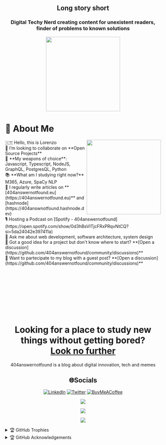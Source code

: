 <div align="center">
  <h2>Long story short</h2>
<h3>Digital Techy Nerd creating content for unexistent readers, finder of problems to known solutions</h3>
</div>


<div align="center">
<a href="https://404answernotfound.eu">
  <img width="240" align="center" src="https://404answernotfound.eu/_next/image?url=%2Fstatic%2Fimages%2F404answernotfounddarktheme.png&w=128&q=75">
</a>
  </div>




# 🐯 About Me
<a href="https://404answernotfound.eu/about">
  <img width="240" align="right" src="https://404answernotfound.eu/_next/image?url=%2Fstatic%2Fimages%2Favatarlorenzopieri.png&w=256&q=75">
</a>
🇮🇹 Hello, this is Lorenzo<br/>
🤖 I’m looking to collaborate on **Open Source Projects**<br/>
👾 **My weapons of choice**: Javascript, Typescript, NodeJS, GraphQL, PostgresQL, Python<br/>
📚 **What am I studying right now?** M365, Azure, SpaCy NLP<br/>
📝 I regularly write articles on **[404answernotfound.eu](https://404answernotfound.eu)** and [hashnode](https://404answnotfound.hashnode.dev)<br/>
🎙️ Hosting a Podcast on [Spotify - 404answernotfound](https://open.spotify.com/show/0d3hBsVITjcFRxPRqvNtCQ?si=5da24042e397411a)<br/>
💬 Ask me about web development, software architecture, system design<br/>
🤗 Got a good idea for a project but don't know where to start? **[Open a discussion](https://github.com/404answernotfound/community/discussions)**<br/>
💪 Want to partecipate to my blog with a guest post? **[Open a discussion](https://github.com/404answernotfound/community/discussions)**<br/>


  

<br/><br/><br/><br/><br/><br/><br/><br/>

<div align="center">

# Looking for a place to study new things without getting bored?<br/>[Look no further](https://404answernotfound.eu)  

404answernotfound is a blog about digital innovation, tech and memes


## 🌐Socials
[![LinkedIn](https://img.shields.io/badge/LinkedIn-%230077B5.svg?logo=linkedin&logoColor=white)](https://linkedin.com/in/lorenzopieri) [![Twitter](https://img.shields.io/badge/Twitter-%231DA1F2.svg?logo=Twitter&logoColor=white)](https://twitter.com/404answnotfound) [![BuyMeACoffee](https://img.shields.io/badge/-buy_me_a%C2%A0coffee-gray?logo=buy-me-a-coffee)](https://www.buymeacoffee.com/404answnotfound)

![](https://github-readme-stats.vercel.app/api?username=404answernotfound&theme=midnight-purple&hide_border=true&include_all_commits=false&count_private=false)


  ![](https://github-readme-streak-stats.herokuapp.com/?user=404answernotfound&theme=midnight-purple&hide_border=true)  
  
  ![](https://github-readme-stats.vercel.app/api/top-langs/?username=404answernotfound&theme=midnight-purple&hide_border=true&include_all_commits=false&count_private=false&layout=compact)  
  
  
</div>

<details>
  <summary>🏆 GitHub Trophies</summary><br>  
  
  ![](https://github-profile-trophy.vercel.app/?username=404answernotfound&theme=tokyonight&no-frame=true&no-bg=false&margin-w=4)
</details>

<details>
  <summary>🏆 GitHub Acknowledgements</summary><br>
  <div>
    <a href="https://404answernotfound.eu">
      <img src="https://metrics.lecoq.io/404answernotfound?template=classic&config.timezone=Europe%2FRome">
    </a>
  </div>
</details>

